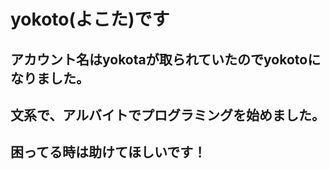 # yokoto(よこた)です  
## アカウント名はyokotaが取られていたのでyokotoになりました。
## 文系で、アルバイトでプログラミングを始めました。
## 困ってる時は助けてほしいです！

